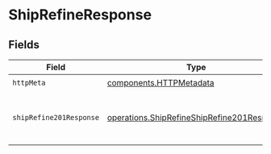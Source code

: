 # ShipRefineResponse


## Fields

| Field                                                                                                    | Type                                                                                                     | Required                                                                                                 | Description                                                                                              |
| -------------------------------------------------------------------------------------------------------- | -------------------------------------------------------------------------------------------------------- | -------------------------------------------------------------------------------------------------------- | -------------------------------------------------------------------------------------------------------- |
| `httpMeta`                                                                                               | [components.HTTPMetadata](../../models/components/httpmetadata.md)                                       | :heavy_check_mark:                                                                                       | N/A                                                                                                      |
| `shipRefine201Response`                                                                                  | [operations.ShipRefineShipRefine201Response](../../models/operations/shiprefineshiprefine201response.md) | :heavy_minus_sign:                                                                                       | The ship has successfully refined goods.                                                                 |
